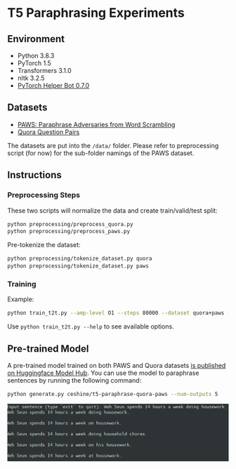 # T5 Paraphrasing Experiments

## Environment

- Python 3.8.3
- PyTorch 1.5
- Transformers 3.1.0
- nltk 3.2.5
- [PyTorch Helper Bot 0.7.0](https://github.com/ceshine/pytorch-helper-bot/tree/0.7.0)

## Datasets

- [PAWS: Paraphrase Adversaries from Word Scrambling](https://github.com/google-research-datasets/paws)
- [Quora Question Pairs](https://www.quora.com/q/quoradata/First-Quora-Dataset-Release-Question-Pairs)

The datasets are put into the `/data/` folder. Please refer to preprocessing script (for now) for the sub-folder namings of the PAWS dataset.

## Instructions

### Preprocessing Steps

These two scripts will normalize the data and create train/valid/test split:

```bash
python preprocessing/preprocess_quora.py
python preprocessing/preprocess_paws.py
```

Pre-tokenize the dataset:

```bash
python preprocessing/tokenize_dataset.py quora
python preprocessing/tokenize_dataset.py paws
```

### Training

Example:

```bash
python train_t2t.py --amp-level O1 --steps 80000 --dataset quora+paws --batch-size 8 --grad-accu 2 --max-len 64
```

Use `python train_t2t.py --help` to see available options.

## Pre-trained Model

A pre-trained model trained on both PAWS and Quora datasets [is published on Huggingface Model Hub](https://huggingface.co/ceshine/t5-paraphrase-quora-paws). You can use the model to paraphrase sentences by running the following command:

```bash
python generate.py ceshine/t5-paraphrase-quora-paws --num-outputs 5
```

![Sample output 1](imgs/sample-output-1.png)
